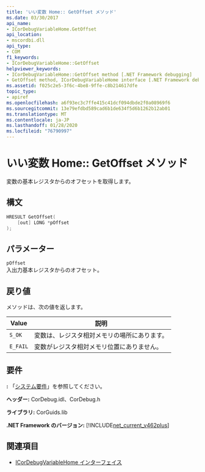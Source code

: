 ```yaml
---
title: 'いい変数 Home:: GetOffset メソッド'
ms.date: 03/30/2017
api_name:
- ICorDebugVariableHome.GetOffset
api_location:
- mscordbi.dll
api_type:
- COM
f1_keywords:
- ICorDebugVariableHome::GetOffset
helpviewer_keywords:
- ICorDebugVariableHome::GetOffset method [.NET Framework debugging]
- GetOffset method, ICorDebugVariableHome interface [.NET Framework debugging]
ms.assetid: f025c2e5-3f6c-4be8-9ffe-c8b214617dfe
topic_type:
- apiref
ms.openlocfilehash: a6f93ec3c7ffe415c41dcf094dbde2f0a08969f6
ms.sourcegitcommit: 13e79efdbd589cad6b1de634f5d6b1262b12ab01
ms.translationtype: MT
ms.contentlocale: ja-JP
ms.lasthandoff: 01/28/2020
ms.locfileid: "76790997"
---
```

# <a name="icordebugvariablehomegetoffset-method"></a>いい変数 Home:: GetOffset メソッド
変数の基本レジスタからのオフセットを取得します。  
  
## <a name="syntax"></a>構文  
  
```cpp  
HRESULT GetOffset(  
    [out] LONG *pOffset  
);  
```  
  
## <a name="parameters"></a>パラメーター  
 `pOffset`  
 入出力基本レジスタからのオフセット。  
  
## <a name="return-value"></a>戻り値  
 メソッドは、次の値を返します。  
  
|Value|説明|  
|-----------|-----------------|  
|`S_OK`|変数は、レジスタ相対メモリの場所にあります。|  
|`E_FAIL`|変数がレジスタ相対メモリ位置にありません。|  
  
## <a name="requirements"></a>要件  
 **:** 「[システム要件](../../../../docs/framework/get-started/system-requirements.md)」を参照してください。  
  
 **ヘッダー:** CorDebug.idl、CorDebug.h  
  
 **ライブラリ:** CorGuids.lib  
  
 **.NET Framework のバージョン:** [!INCLUDE[net_current_v462plus](../../../../includes/net-current-v462plus-md.md)]  
  
## <a name="see-also"></a>関連項目

- [ICorDebugVariableHome インターフェイス](icordebugvariablehome-interface.md)
